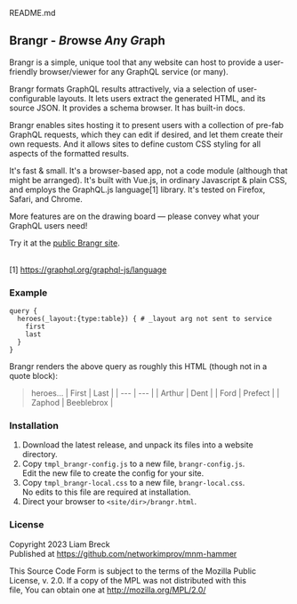 README.md

## Brangr - *Br*owse *An*y *Gr*aph

Brangr is a simple, unique tool that any website can host 
to provide a user-friendly browser/viewer for any GraphQL service (or many).

Brangr formats GraphQL results attractively, via a selection of user-configurable layouts.
It lets users extract the generated HTML, and its source JSON.
It provides a schema browser.
It has built-in docs.

Brangr enables sites hosting it to present users with 
a collection of pre-fab GraphQL requests, which they can edit if desired, 
and let them create their own requests.
And it allows sites to define custom CSS styling for all aspects of the formatted results.

It's fast &amp; small.
It's a browser-based app, not a code module (although that might be arranged).
It's built with Vue.js, in ordinary Javascript & plain CSS, 
and employs the GraphQL.js language[1] library.
It's tested on Firefox, Safari, and Chrome.

More features are on the drawing board &mdash; please convey what your GraphQL users need!

Try it at the [public Brangr site](https://mnmnotmail.org/brangr.html).

\
[1] https://graphql.org/graphql-js/language

### Example

```
query {
  heroes(_layout:{type:table}) { # _layout arg not sent to service
    first
    last
  }
}
```
Brangr renders the above query as roughly this HTML (though not in a quote block):
>heroes...
>| First  | Last |
>| ---    | ---  |
>| Arthur | Dent |
>| Ford   | Prefect |
>| Zaphod | Beeblebrox |

### Installation

1. Download the latest release, and unpack its files into a website directory.
2. Copy `tmpl_brangr-config.js` to a new file, `brangr-config.js`.\
   Edit the new file to create the config for your site.
3. Copy `tmpl_brangr-local.css` to a new file, `brangr-local.css`.\
   No edits to this file are required at installation.
4. Direct your browser to `<site/dir>/brangr.html`.

### License

   Copyright 2023 Liam Breck  
   Published at https://github.com/networkimprov/mnm-hammer

   This Source Code Form is subject to the terms of the Mozilla Public  
   License, v. 2.0. If a copy of the MPL was not distributed with this  
   file, You can obtain one at http://mozilla.org/MPL/2.0/
